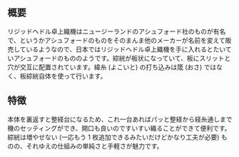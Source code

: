 ## 概要

リジッドヘドル卓上織機はニュージーランドのアシュフォード社のものが有名で、というかアシュフォードのものをそのまんま他のメーカーが名前を変えて販売しているようなので、日本ではリジッドヘドル卓上織機を手に入れるとたいていアシュフォードのもののようです。綜絖が板状になっていて、板にスリットと穴が交互に配置されています。緯糸 (よこいと) の打ち込みは筬 (おさ) ではなく、板綜絖自体を使って行います。

## 特徴

本体を裏返すと整経台になるため、これ一台あればパッと整経から経糸通しまで機のセッティングができ、開口も良いのですいすい織ることができて便利です。綜絖は増やせない (一応もう 1 枚追加できるみたいだけどかなり工夫が必要) ものの、それゆえの仕組みの単純さと手軽さが魅力です。
